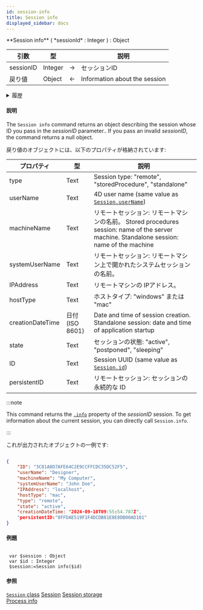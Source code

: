 ```yaml
---
id: session-info
title: Session info
displayed_sidebar: docs
---
```


<!-- REF #_command_.Session info.Syntax -->**Session info** ( *sessionId* : Integer ) : Object<!-- END REF -->

<!-- REF #_command_.Session info.Params -->

| 引数        | 型       |     | 説明                            |
| --------- | ------- | :-: | ----------------------------- |
| sessionID | Integer |  →  | セッションID                       |
| 戻り値       | Object  |  ←  | Information about the session |

<!-- END REF -->

<details><summary>履歴</summary>

| リリース  | 内容                             |
| ----- | ------------------------------ |
| 20 R8 | Support of standalone sessions |
| 20 R7 | 追加                             |

</details>

#### 説明

The `Session info` command <!-- REF #_command_.Session info.Summary -->returns an object describing the session whose ID you pass in the *sessionID* parameter.<!-- END REF -->. If you pass an invalid *sessionID*, the command returns a null object.

戻り値のオブジェクトには、以下のプロパティが格納されています:

| プロパティ            | 型                                | 説明                                                                                                                                                                                    |
| ---------------- | -------------------------------- | ------------------------------------------------------------------------------------------------------------------------------------------------------------------------------------- |
| type             | Text                             | Session type: "remote", "storedProcedure", "standalone"                                                                                                               |
| userName         | Text                             | 4D user name (same value as [`Session.userName`](../API/SessionClass.md#username))                                                                                 |
| machineName      | Text                             | リモートセッション: リモートマシンの名前。 Stored procedures session: name of the server machine. Standalone session: name of the machine |
| systemUserName   | Text                             | リモートセッション: リモートマシン上で開かれたシステムセッションの名前。                                                                                                                                 |
| IPAddress        | Text                             | リモートマシンの IPアドレス。                                                                                                                                                                      |
| hostType         | Text                             | ホストタイプ: "windows" または "mac"                                                                                                                                           |
| creationDateTime | 日付 (ISO 8601) | Date and time of session creation. Standalone session: date and time of application startup                                                           |
| state            | Text                             | セッションの状態: "active", "postponed", "sleeping"                                                                                                                           |
| ID               | Text                             | Session UUID (same value as [`Session.id`](../API/SessionClass.md#id))                                                                                             |
| persistentID     | Text                             | リモートセッション: セッションの永続的な ID                                                                                                                                              |

:::note

This command returns the [`.info`](../API/SessionClass.md#info) property of the *sessionID* session. To get information about the current session, you can directly call `Session.info`.

:::

これが出力されたオブジェクトの一例です:

```json

{
    "ID": "3C81A8D7AFE64C2E9CCFFCDC35DC52F5",
    "userName": "Designer",
    "machineName": "My Computer",
    "systemUserName": "John Doe",
    "IPAddress": "localhost",
    "hostType": "mac",
    "type": "remote",
    "state": "active",
    "creationDateTime: "2024-09-10T09:55:54.787Z",
    "persistentID:"8FFDAE519F1F4DCDB81E8E8DB00AD101"
}

```

#### 例題

```4d

 var $session : Object
 var $id : Integer
 $session:=Session info($id)

```

#### 参照

[`Session` class](../API/SessionClass.md)
[Session](session.md)
[Session storage](session-storage.md)\
[Process info](process-info.md)

